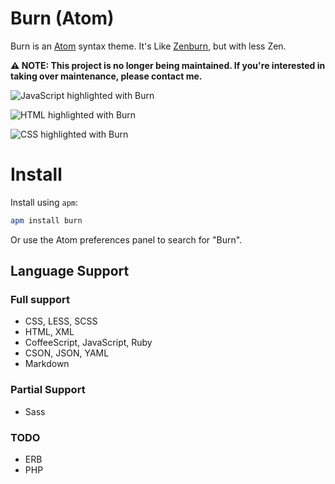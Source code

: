 
# Burn (Atom)

Burn is an [Atom][atom] syntax theme. It's Like [Zenburn][zenburn], but with less Zen.

**⚠️ NOTE: This project is no longer being maintained. If you're interested in taking over maintenance, please contact me.**

![JavaScript highlighted with Burn][example-javascript]

![HTML highlighted with Burn][example-html]

![CSS highlighted with Burn][example-css]


# Install

Install using `apm`:

```sh
apm install burn
```

Or use the Atom preferences panel to search for "Burn".


## Language Support

### Full support

- CSS, LESS, SCSS
- HTML, XML
- CoffeeScript, JavaScript, Ruby
- CSON, JSON, YAML
- Markdown

### Partial Support

- Sass

### TODO

- ERB
- PHP



[atom]: https://atom.io/
[example-css]: https://raw.github.com/rowanmanning/atom-burn/master/images/css.png
[example-html]: https://raw.github.com/rowanmanning/atom-burn/master/images/html.png
[example-javascript]: https://raw.github.com/rowanmanning/atom-burn/master/images/javascript.png
[zenburn]: http://slinky.imukuppi.org/zenburnpage/
